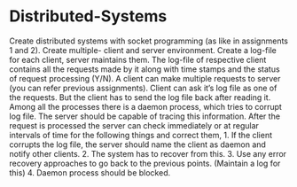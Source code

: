 # Distributed-Systems
Create distributed systems with socket programming (as like in assignments 1 and 2). Create multiple- client and server environment. Create a log-file for each client, server maintains them. The log-file of respective client contains all the requests made by it along with time stamps and the status of request processing (Y/N). A client can make multiple requests to server (you can refer previous assignments). Client can ask it’s log file as one of the requests. But the client has to send the log file back after reading it. Among all the processes there is a daemon process, which tries to corrupt log file. The server should be capable of tracing this information. After the request is processed the server can check immediately or at regular intervals of time for the following things and correct them, 1. If the client corrupts the log file, the server should name the client as daemon and notify other clients. 2. The system has to recover from this. 3. Use any error recovery approaches to go back to the previous points. (Maintain a log for this) 4. Daemon process should be blocked.
